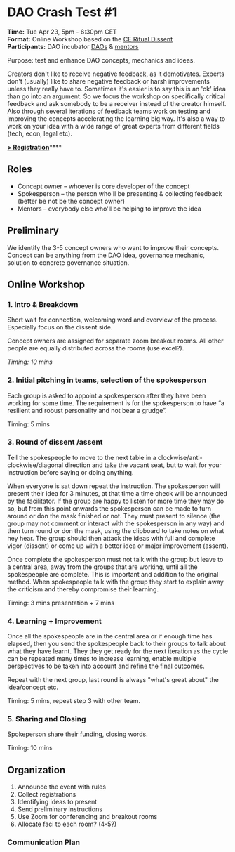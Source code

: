 # DAO Crash Test \#1

**Time:** Tue Apr 23, 5pm - 6:30pm CET  
**Format:** Online Workshop based on the [CE Ritual Dissent](https://cognitive-edge.com/methods/ritual-dissent/)  
**Participants:** DAO incubator [DAOs](../dao/) & [mentors](../mentors.md)

Purpose: test and enhance DAO concepts, mechanics and ideas.

Creators don't like to receive negative feedback, as it demotivates. Experts don't \(usually\) like to share negative feedback or harsh improvements unless they really have to. Sometimes it's easier is to say this is an 'ok' idea than go into an argument. So we focus the workshop on specifically critical feedback and ask somebody to be a receiver instead of the creator himself. Also through several iterations of feedback teams work on testing and improving the concepts accelerating the learning big way. It's also a way to work on your idea with a wide range of great experts from different fields \(tech, econ, legal etc\). 

[**&gt; Registration**](https://docs.google.com/forms/d/e/1FAIpQLScTdgDAFykFMhoPj6vwYSKlt-EQQNGERtkKEG0llNI7BT1ndQ/viewform)\*\*\*\*

## Roles

* Concept owner – whoever is core developer of the concept
* Spokesperson – the person who'll be presenting & collecting feedback \(better be not be the concept owner\)
* Mentors – everybody else who'll be helping to improve the idea

## Preliminary

We identify the 3-5 concept owners who want to improve their concepts. Concept can be anything from the DAO idea, governance mechanic, solution to concrete governance situation. 

## Online Workshop

### 1. Intro & Breakdown

Short wait for connection, welcoming word and overview of the process. Especially focus on the dissent side.

Concept owners are assigned for separate zoom breakout rooms. All other people are equally distributed across the rooms \(use excel?\).

_Timing: 10 mins_

### 2. Initial pitching in teams, selection of the spokesperson

Each group is asked to appoint a spokesperson after they have been working for some time. The requirement is for the spokesperson to have “a resilient and robust personality and not bear a grudge”.

Timing: 5 mins

### 3. Round of dissent /assent

Tell the spokespeople to move to the next table in a clockwise/anti-clockwise/diagonal direction and take the vacant seat, but to wait for your instruction before saying or doing anything.

When everyone is sat down repeat the instruction. The spokesperson will present their idea for 3 minutes, at that time a time check will be announced by the facilitator. If the group are happy to listen for more time they may do so, but from this point onwards the spokesperson can be made to turn around or don the mask finished or not. They must present to silence \(the group may not comment or interact with the spokesperson in any way\) and then turn round or don the mask, using the clipboard to take notes on what hey hear. The group should then attack the ideas with full and complete vigor \(dissent\) or come up with a better idea or major improvement \(assent\).

Once complete the spokesperson must not talk with the group but leave to a central area, away from the groups that are working, until all the spokespeople are complete. This is important and addition to the original method. When spokespeople talk with the group they start to explain away the criticism and thereby compromise their learning.

Timing: 3 mins presentation + 7 mins

### 4. Learning + Improvement

Once all the spokespeople are in the central area or if enough time has elapsed, then you send the spokespeople back to their groups to talk about what they have learnt. They they get ready for the next iteration as the cycle can be repeated many times to increase learning, enable multiple perspectives to be taken into account and refine the final outcomes.

Repeat with the next group, last round is always "what's great about" the idea/concept etc.

Timing: 5 mins, repeat step 3 with other team.

### 5. Sharing and Closing

Spokeperson share their funding, closing words.

Timing: 10 mins

## Organization

1. Announce the event with rules
2. Collect registrations
3. Identifying ideas to present 
4. Send preliminary instructions
5. Use Zoom for conferencing and breakout rooms
6. Allocate faci to each room? \(4-5?\)

### Communication Plan

